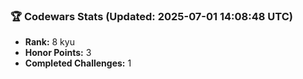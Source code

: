 ### 🏆 Codewars Stats (Updated: 2025-07-01 14:08:48 UTC)

- **Rank:** 8 kyu
- **Honor Points:** 3
- **Completed Challenges:** 1
